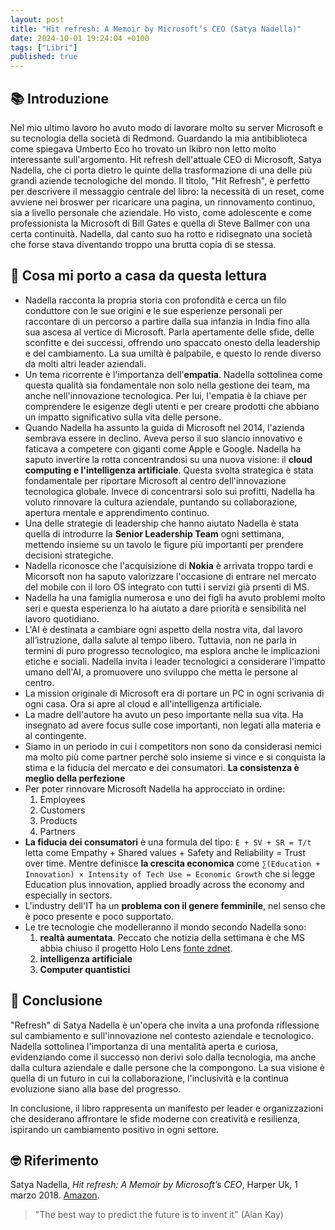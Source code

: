 ```yaml
---
layout: post
title: "Hit refresh: A Memoir by Microsoft’s CEO (Satya Nadella)"
date: 2024-10-01 19:24:04 +0100
tags: ["Libri"]
published: true
---
```


## 📚 Introduzione

Nel mio ultimo lavoro ho avuto modo di lavorare molto su server Microsoft e su tecnologia della società di Redmond. Guardando la mia antibiblioteca come spiegava Umberto Eco ho trovato un lkibro non letto molto interessante sull'argomento. Hit refresh dell'attuale CEO di Microsoft, Satya Nadella, che ci porta dietro le quinte della trasformazione di una delle più grandi aziende tecnologiche del mondo.
Il titolo, "Hit Refresh", è perfetto per descrivere il messaggio centrale del libro: la necessità di un reset, come avviene nei broswer per ricaricare una pagina, un rinnovamento continuo, sia a livello personale che aziendale.
Ho visto, come adolescente e come professionista la Microsoft di Bill Gates e quella di Steve Ballmer con una certa continuità. Nadella, dal canto suo ha rotto e ridisegnato una società che forse stava diventando troppo una brutta copia di se stessa.

## 🚀 Cosa mi porto a casa da questa lettura

- Nadella racconta la propria storia con profondità e cerca un filo conduttore con le sue origini e le sue esperienze personali per raccontare di un percorso a partire dalla sua infanzia in India fino alla sua ascesa al vertice di Microsoft. Parla apertamente delle sfide, delle sconfitte e dei successi, offrendo uno spaccato onesto della leadership e del cambiamento. La sua umiltà è palpabile, e questo lo rende diverso da molti altri leader aziendali.
- Un tema ricorrente è l'importanza dell'**empatia**. Nadella sottolinea come questa qualità sia fondamentale non solo nella gestione dei team, ma anche nell'innovazione tecnologica. Per lui, l'empatia è la chiave per comprendere le esigenze degli utenti e per creare prodotti che abbiano un impatto significativo sulla vita delle persone.
- Quando Nadella ha assunto la guida di Microsoft nel 2014, l'azienda sembrava essere in declino. Aveva perso il suo slancio innovativo e faticava a competere con giganti come Apple e Google. Nadella ha saputo invertire la rotta concentrandosi su una nuova visione: il **cloud computing e l'intelligenza artificiale**. Questa svolta strategica è stata fondamentale per riportare Microsoft al centro dell'innovazione tecnologica globale. Invece di concentrarsi solo sui profitti, Nadella ha voluto rinnovare la cultura aziendale, puntando su collaborazione, apertura mentale e apprendimento continuo.
- Una delle strategie di leadership che hanno aiutato Nadella è stata quella di introdurre la **Senior Leadership Team** ogni settimana, mettendo insieme su un tavolo le figure più importanti per prendere decisioni strategiche.
- Nadella riconosce che l'acquisizione di **Nokia** è arrivata troppo tardi e Micorsoft non ha saputo valorizzare l'occasione di entrare nel mercato del mobile con il loro OS integrato con tutti i servizi già prsenti di MS.
- Nadella ha una famiglia numerosa e uno dei figli ha avuto problemi molto seri e questa esperienza lo ha aiutato a dare priorità e sensibilità nel lavoro quotidiano.
- L'AI è destinata a cambiare ogni aspetto della nostra vita, dal lavoro all’istruzione, dalla salute al tempo libero. Tuttavia, non ne parla in termini di puro progresso tecnologico, ma esplora anche le implicazioni etiche e sociali. Nadella invita i leader tecnologici a considerare l'impatto umano dell'AI, a promuovere uno sviluppo che metta le persone al centro.
- La mission originale di Microsoft era di portare un PC in ogni scrivania di ogni casa. Ora si apre al cloud e all'intelligenza artificiale.
- La madre dell'autore ha avuto un peso importante nella sua vita. Ha insegnato ad avere focus sulle cose importanti, non legati alla materia e al contingente.
- Siamo in un periodo in cui i competitors non sono da considerasi nemici ma molto più come partner perchè solo insieme si vince e si conquista la stima e la fiducia del mercato e dei consumatori. **La consistenza è meglio della perfezione**
- Per poter rinnovare Microsoft Nadella ha approcciato in ordine:
    1. Employees
    2. Customers
    3. Products
    4. Partners
- **La fiducia dei consumatori** è una formula del tipo: `E + SV + SR = T/t` letta come Empathy + Shared values + Safety and Reliability = Trust over time. Mentre definisce **la crescita economica** come `∑(Education + Innovation) × Intensity of Tech Use = Economic Growth` che si legge  Education plus innovation, applied broadly across the economy and especially in sectors.
- L'industry dell'IT ha un **problema con il genere femminile**, nel senso che è poco presente e poco supportato.
- Le tre tecnologie che modelleranno il mondo secondo Nadella sono:
    1. **realtà aumentata**. Peccato che notizia della settimana è che MS abbia chiuso il progetto Holo Lens [fonte zdnet](https://www.zdnet.com/article/microsoft-abandons-hololens-2-issues-a-final-call-for-purchases/).
    2. **intelligenza artificiale**
    3. **Computer quantistici**

## 🍷 Conclusione

"Refresh" di Satya Nadella è un'opera che invita a una profonda riflessione sul cambiamento e sull'innovazione nel contesto aziendale e tecnologico. Nadella sottolinea l'importanza di una mentalità aperta e curiosa, evidenziando come il successo non derivi solo dalla tecnologia, 
ma anche dalla cultura aziendale e dalle persone che la compongono. La sua visione è quella di un futuro in cui la collaborazione, l'inclusività e la continua evoluzione siano alla base del progresso.

In conclusione, il libro rappresenta un manifesto per leader e organizzazioni che desiderano affrontare le sfide moderne con creatività e resilienza, ispirando un cambiamento positivo in ogni settore.

## 🤓 Riferimento

Satya Nadella, *Hit refresh: A Memoir by Microsoft’s CEO*, Harper Uk, 1 marzo 2018. [Amazon](https://www.amazon.it/Hit-Refresh-Rediscover-Microsofts-Everyone-ebook/dp/B01HOT5SQA/ref=tmm_kin_swatch_0?_encoding=UTF8&dib_tag=se&dib=eyJ2IjoiMSJ9.BvNjkmO6AJkNlXbjwRLOwFG4wcqxcVxx8vKXeZk8JwaT1DM_9JVJl2toLYZp8Lpk8-m3jRFlooj4Scoe35xZUSoo7EZusSw_5VABX0_-tv5KojeyCnc8pxSBARlFJ4bfPq3my_Uin8t5D2LLB7wikVQUomBCl9ug6S_EUvqo04LnCZLuEMlMi0MYmWpj7ZkQ7I2VbMjL9PE4IwYBr2oOXLTMWkQ_597Hjf7VRb-F-wcLlI-Y1HrKimeNsseLZY7hm7Oj6N-tnMCx7gimCJniqJ4pJE6GRxB9NqhVu_Dsqro.7EOiejU22fwtHfBI4v9oM0xR45tH7Qv5Ud3IrtSvOH8&qid=1725550425&sr=8-1).

> "The best way to predict the future is to invent it" (Alan Kay)
